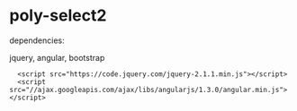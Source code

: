 poly-select2
============

dependencies:

jquery, angular, bootstrap

```
  <script src="https://code.jquery.com/jquery-2.1.1.min.js"></script>
  <script src="//ajax.googleapis.com/ajax/libs/angularjs/1.3.0/angular.min.js"></script>
```  
